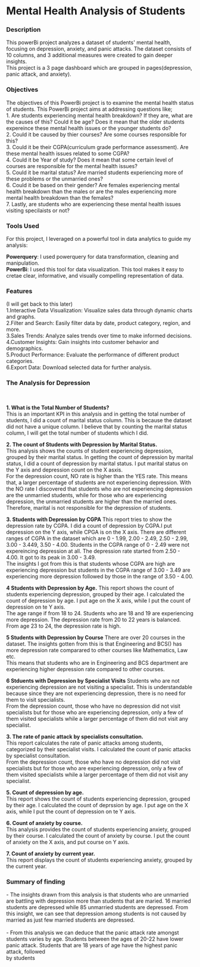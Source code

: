 # Mental Health Analysis of Students

<h3>Description</h3>
This powerBi project analyzes a dataset of students' mental health, focusing on depression, anxiety, and panic attacks. The dataset consists of 10 columns, and 3 additional measures were created to gain deeper insights.<br>
This project is a 3 page dashboard which are grouped in pages(depression, panic attack, and anxiety).


<h3>Objectives</h3>
The objectives of this PowerBi project is to examine the mental health status of students. This PowerBi project aims at addressing questions like;<br>
1. Are students experiencing mental health breakdown? If they are, what are the causes of this? Could it be age? Does it mean that the older students expereince these mental health issues or the younger students do?<br>
2. Could it be caused by thier courses? Are some courses responsible for this?<br>
3. Could it be their CGPA(curriculum grade performance assessment). Are these mental health issues related to some CGPA?<br>
4. Could it be Year of study? Does it mean that some certain level of courses are responsible for the mental health issues?<br>
5. Could it be marital status? Are married students experiencing more of these problems or the unmarried ones?<br>
6. Could it be based on their gender? Are females experiencing mental health breakdown than the males or are the males experiencing more mental health breakdown than the females?<br>
7. Lastly, are students who are experiencing these mental health issues visiting specilaists or not?<br>


<h3>Tools Used</h3>
For this project, I leveraged on a powerful tool in data analytics to guide my analysis: <br>

**Powerquery**: I used powerquery for data transformation, cleaning and manipulation. <br>
**PowerBi**: I used this tool for data visualization. This tool makes it easy to cretae clear, informative, and visually compelling representation of data. <br>

<h3>Features</h3> (I will get back to this later) <br> 
1.Interactive Data Visualization: Visualize sales data through dynamic charts and graphs.<br>
2.Filter and Search: Easily filter data by date, product category, region, and more.<br>
3.Sales Trends: Analyze sales trends over time to make informed decisions.<br>
4.Customer Insights: Gain insights into customer behavior and demographics.<br>
5.Product Performance: Evaluate the performance of different product categories.<br>
6.Export Data: Download selected data for further analysis.


<h3>The Analysis for Depression</h3><br>

**1. What is the Total Number of Students?** <br>
This is an important KPI in this analysis and in getting the total number of students, I did a count of marital status column. This is because the dataset did not have a unique column. I believe that by counting the marital status column, I will get the total number of students which I did.

**2. The count of Students with Depression by Marital Status.** <br>
This analysis shows the counts of student experiencing depression, grouped by their marital status. In getting the count of depression by marital status, I did a count of depression by marital status. I put marital status on the Y axis and depression count on the X asxis.<br>
For the depression count,  NO rate is higher than the YES rate. This means that, a larger percentage of students are not experiencing depression. With the NO rate I discovered that students who are not experiencing depression are the unmarried students, while for those who are experiencing depression, the unmarried students are higher than the married ones.<br> Therefore, marital is not responsible for the depression of students.

**3. Students with Depression by CGPA**
This report tries to show the depression rate by CGPA. I did a count of depression by CGPA.I put depression on the Y axis, while CPGA is on the X axis. There are different ranges of CGPA in the dataset which are 0 - 1.99, 2.00 - 2.49, 2.50 - 2.99, 3.00 - 3.449, 3.50 - 4.00. Students in the CGPA range of 0 - 2.49 were not expereincing depression at all. The depression rate started from 2.50 - 4.00. It got to its peak in 3.00 - 3.49.<br>
The insights I got from this is that students whose CGPA are high are experiencing depression but students in the CGPA range of 3.00 - 3.49 are experiencing more depression followed by those in the range of 3.50 - 4.00.

**4 Students with Depression by Age.**
This report shows the count of students experiencing depression, grouped by their age. I calculated the count of depression by age. I put age on the X axis, while I put the count of depression on te Y axis.<br>
The age range if from 18 to 24. Students who are 18 and 19 are experiencing more depression. The depression rate from 20 to 22 years is balanced. From age  23 to 24, the depression rate is high. 

**5 Students with Depression by Course**
There are over 20 courses in the dataset. The insights gotten from this is that Engineering and BCS() has more depression rate comparared to other courses like Mathematics, Law etc.<br>
This means that students who are in Engineering and BCS department are experiencing higher depression rate compared to other courses.

**6 Stduents with Depression by Specialist Visits**
Students who are not experiencing depression are not visiting a specialist. This is understandable because since they are not experiencing depression, there is no need for them to visit specialists.<br>
From the depression count, those who have no depression did not visit specialists but for those who are experiencing depression, only a few of them visited specialists while a larger percentage of them did not visit any specialist. 



**3. The rate of panic attack by specialists consultation.** <br>
This report calculates the rate of panic attacks among students, categorized by their specialist visits. I calculated the count of panic attacks by specialist consultation.<br> From the depression count, those who have no depression did not visit specialists but for those who are experiencing depression, only a few of them visited specialists while a larger percentage of them did not visit any specialist. 


**5. Count of depression by age.** <br>
This report shows the count of students experiencing depression, grouped by their age. I calculated the count of deprssion by age. I put age on the X axis, while I put the count of depression on te Y axis.<br>

**6. Count of anxiety by course.** <br>
This analysis provides the count of students experiencing anxiety, grouped by their course. I calculated the count of anxiety by course. I put the count of anxiety on the X axis, and put course on Y axis.<br>

**7. Count of anxiety by current year.** <br>
This report displays the count of students experiencing anxiety, grouped by the current year.


<h3>Summary of finding</h3>
  - The insights drawn from this analysis is that students who are unmarried are battling with depression more than students that are maried. 16 married students are depressed while 85 unmarried students are depressed. From this insight, we can see that depression among students is not caused by married as just few married students are depressed.<br>
<br> 
- From this analysis we can deduce that the panic attack rate amongst students varies by age. Students between the ages of 20-22 have lower panic attack. Students that are 18 years of age have the highest panic attack, followed <br> by students 
